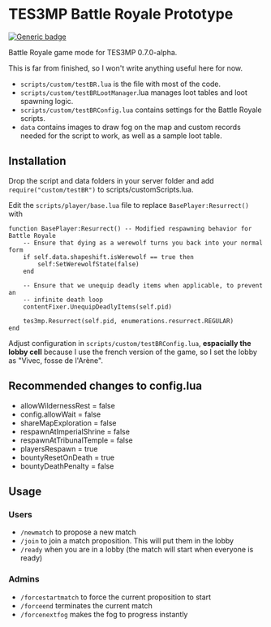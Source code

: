 # TES3MP Battle Royale Prototype

[![Generic badge](https://img.shields.io/badge/code%20style-spaghetti-orange.svg)](https://img.devrant.com/devrant/rant/r_172856_HvF2J.jpg)

Battle Royale game mode for TES3MP 0.7.0-alpha.

This is far from finished, so I won't write anything useful here for now.

- `scripts/custom/testBR.lua` is the file with most of the code.
- `scripts/custom/testBRLootManager`.lua manages loot tables and loot spawning logic.
- `scripts/custom/testBRConfig.lua` contains settings for the Battle Royale scripts.
- `data` contains images to draw fog on the map and custom records needed for the script to work, as well as a sample loot table.

## Installation
Drop the script and data folders in your server folder and add `require("custom/testBR")` to scripts/customScripts.lua.

Edit the `scripts/player/base.lua` file to replace `BasePlayer:Resurrect()` with
```
function BasePlayer:Resurrect() -- Modified respawning behavior for Battle Royale
	-- Ensure that dying as a werewolf turns you back into your normal form
    if self.data.shapeshift.isWerewolf == true then
        self:SetWerewolfState(false)
    end

    -- Ensure that we unequip deadly items when applicable, to prevent an
    -- infinite death loop
    contentFixer.UnequipDeadlyItems(self.pid)

	tes3mp.Resurrect(self.pid, enumerations.resurrect.REGULAR)
end
```
Adjust configuration in `scripts/custom/testBRConfig.lua`, **espacially the lobby cell** because I use the french version of the game, so I set the lobby as "Vivec, fosse de l'Arène".

## Recommended changes to config.lua
- allowWildernessRest = false
- config.allowWait = false
- shareMapExploration = false
- respawnAtImperialShrine = false
- respawnAtTribunalTemple = false
- playersRespawn = true
- bountyResetOnDeath = true
- bountyDeathPenalty = false

## Usage
### Users
- `/newmatch` to propose a new match
- `/join` to join a match proposition. This will put them in the lobby
- `/ready` when you are in a lobby (the match will start when everyone is ready)
### Admins
- `/forcestartmatch` to force the current proposition to start
- `/forceend` terminates the current match
- `/forcenextfog` makes the fog to progress instantly
